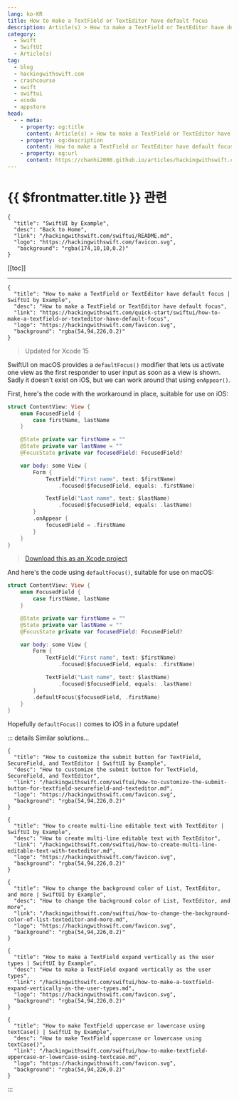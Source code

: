 ```yaml
---
lang: ko-KR
title: How to make a TextField or TextEditor have default focus
description: Article(s) > How to make a TextField or TextEditor have default focus
category:
  - Swift
  - SwiftUI
  - Article(s)
tag: 
  - blog
  - hackingwithswift.com
  - crashcourse
  - swift
  - swiftui
  - xcode
  - appstore
head:
  - - meta:
    - property: og:title
      content: Article(s) > How to make a TextField or TextEditor have default focus
    - property: og:description
      content: How to make a TextField or TextEditor have default focus
    - property: og:url
      content: https://chanhi2000.github.io/articles/hackingwithswift.com/swiftui/how-to-make-a-textfield-or-texteditor-have-default-focus.html
---
```


# {{ $frontmatter.title }} 관련

```component VPCard
{
  "title": "SwiftUI by Example",
  "desc": "Back to Home",
  "link": "/hackingwithswift.com/swiftui/README.md",
  "logo": "https://hackingwithswift.com/favicon.svg",
   "background": "rgba(174,10,10,0.2)"
}
```

[[toc]]

---

```component VPCard
{
  "title": "How to make a TextField or TextEditor have default focus | SwiftUI by Example",
  "desc": "How to make a TextField or TextEditor have default focus",
  "link": "https://hackingwithswift.com/quick-start/swiftui/how-to-make-a-textfield-or-texteditor-have-default-focus",
  "logo": "https://hackingwithswift.com/favicon.svg",
  "background": "rgba(54,94,226,0.2)"
}
```

> Updated for Xcode 15

SwiftUI on macOS provides a `defaultFocus()` modifier that lets us activate one view as the first responder to user input as soon as a view is shown. Sadly it doesn't exist on iOS, but we can work around that using `onAppear()`.

First, here's the code with the workaround in place, suitable for use on iOS:

```swift
struct ContentView: View {
    enum FocusedField {
        case firstName, lastName
    }

    @State private var firstName = ""
    @State private var lastName = ""
    @FocusState private var focusedField: FocusedField?

    var body: some View {
        Form {
            TextField("First name", text: $firstName)
                .focused($focusedField, equals: .firstName)

            TextField("Last name", text: $lastName)
                .focused($focusedField, equals: .lastName)
        }
        .onAppear {
            focusedField = .firstName
        }
    }
}
```

> [<FontIcon icon="fas fa-file-zipper"/>Download this as an Xcode project](https://hackingwithswift.com/files/projects/swiftui/how-to-make-a-textfield-or-texteditor-have-default-focus-1.zip)

And here's the code using `defaultFocus()`, suitable for use on macOS:

```swift
struct ContentView: View {
    enum FocusedField {
        case firstName, lastName
    }

    @State private var firstName = ""
    @State private var lastName = ""
    @FocusState private var focusedField: FocusedField?

    var body: some View {
        Form {
            TextField("First name", text: $firstName)
                .focused($focusedField, equals: .firstName)

            TextField("Last name", text: $lastName)
                .focused($focusedField, equals: .lastName)
        }
        .defaultFocus($focusedField, .firstName)
    }
}
```

Hopefully `defaultFocus()` comes to iOS in a future update!

::: details Similar solutions…

```component VPCard
{
  "title": "How to customize the submit button for TextField, SecureField, and TextEditor | SwiftUI by Example",
  "desc": "How to customize the submit button for TextField, SecureField, and TextEditor",
  "link": "/hackingwithswift.com/swiftui/how-to-customize-the-submit-button-for-textfield-securefield-and-texteditor.md",
  "logo": "https://hackingwithswift.com/favicon.svg",
  "background": "rgba(54,94,226,0.2)"
}
```

```component VPCard
{
  "title": "How to create multi-line editable text with TextEditor | SwiftUI by Example",
  "desc": "How to create multi-line editable text with TextEditor",
  "link": "/hackingwithswift.com/swiftui/how-to-create-multi-line-editable-text-with-texteditor.md",
  "logo": "https://hackingwithswift.com/favicon.svg",
  "background": "rgba(54,94,226,0.2)"
}
```

```component VPCard
{
  "title": "How to change the background color of List, TextEditor, and more | SwiftUI by Example",
  "desc": "How to change the background color of List, TextEditor, and more",
  "link": "/hackingwithswift.com/swiftui/how-to-change-the-background-color-of-list-texteditor-and-more.md",
  "logo": "https://hackingwithswift.com/favicon.svg",
  "background": "rgba(54,94,226,0.2)"
}
```

```component VPCard
{
  "title": "How to make a TextField expand vertically as the user types | SwiftUI by Example",
  "desc": "How to make a TextField expand vertically as the user types",
  "link": "/hackingwithswift.com/swiftui/how-to-make-a-textfield-expand-vertically-as-the-user-types.md",
  "logo": "https://hackingwithswift.com/favicon.svg",
  "background": "rgba(54,94,226,0.2)"
}
```

```component VPCard
{
  "title": "How to make TextField uppercase or lowercase using textCase() | SwiftUI by Example",
  "desc": "How to make TextField uppercase or lowercase using textCase()",
  "link": "/hackingwithswift.com/swiftui/how-to-make-textfield-uppercase-or-lowercase-using-textcase.md",
  "logo": "https://hackingwithswift.com/favicon.svg",
  "background": "rgba(54,94,226,0.2)"
}
```

:::

